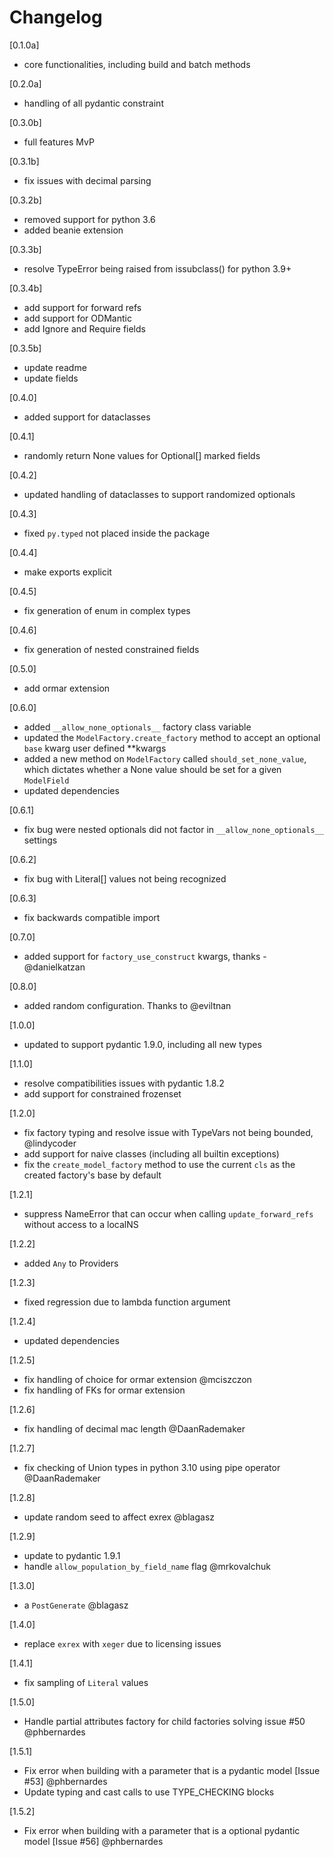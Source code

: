 # Changelog

[0.1.0a]

- core functionalities, including build and batch methods

[0.2.0a]

- handling of all pydantic constraint

[0.3.0b]

- full features MvP

[0.3.1b]

- fix issues with decimal parsing

[0.3.2b]

- removed support for python 3.6
- added beanie extension

[0.3.3b]

- resolve TypeError being raised from issubclass() for python 3.9+

[0.3.4b]

- add support for forward refs
- add support for ODMantic
- add Ignore and Require fields

[0.3.5b]

- update readme
- update fields

[0.4.0]

- added support for dataclasses

[0.4.1]

- randomly return None values for Optional[] marked fields

[0.4.2]

- updated handling of dataclasses to support randomized optionals

[0.4.3]

- fixed `py.typed` not placed inside the package

[0.4.4]

- make exports explicit

[0.4.5]

- fix generation of enum in complex types

[0.4.6]

- fix generation of nested constrained fields

[0.5.0]

- add ormar extension

[0.6.0]

- added `__allow_none_optionals__` factory class variable
- updated the `ModelFactory.create_factory` method to accept an optional `base` kwarg user defined \*\*kwargs
- added a new method on `ModelFactory` called `should_set_none_value`, which dictates whether a None value should be set
  for a given `ModelField`
- updated dependencies

[0.6.1]

- fix bug were nested optionals did not factor in `__allow_none_optionals__` settings

[0.6.2]

- fix bug with Literal[] values not being recognized

[0.6.3]

- fix backwards compatible import

[0.7.0]

- added support for `factory_use_construct` kwargs, thanks - @danielkatzan

[0.8.0]

- added random configuration. Thanks to @eviltnan

[1.0.0]

- updated to support pydantic 1.9.0, including all new types

[1.1.0]

- resolve compatibilities issues with pydantic 1.8.2
- add support for constrained frozenset

[1.2.0]

- fix factory typing and resolve issue with TypeVars not being bounded, @lindycoder
- add support for naive classes (including all builtin exceptions)
- fix the `create_model_factory` method to use the current `cls` as the created factory's base by default

[1.2.1]

- suppress NameError that can occur when calling `update_forward_refs` without access to a localNS

[1.2.2]

- added `Any` to Providers

[1.2.3]

- fixed regression due to lambda function argument

[1.2.4]

- updated dependencies

[1.2.5]

- fix handling of choice for ormar extension @mciszczon
- fix handling of FKs for ormar extension

[1.2.6]

- fix handling of decimal mac length @DaanRademaker

[1.2.7]

- fix checking of Union types in python 3.10 using pipe operator @DaanRademaker

[1.2.8]

- update random seed to affect exrex @blagasz

[1.2.9]

- update to pydantic 1.9.1
- handle `allow_population_by_field_name` flag @mrkovalchuk

[1.3.0]

- a `PostGenerate` @blagasz

[1.4.0]

- replace `exrex` with `xeger` due to licensing issues

[1.4.1]

- fix sampling of `Literal` values

[1.5.0]

- Handle partial attributes factory for child factories solving issue #50 @phbernardes

[1.5.1]

- Fix error when building with a parameter that is a pydantic model [Issue #53] @phbernardes
- Update typing and cast calls to use TYPE_CHECKING blocks

[1.5.2]

- Fix error when building with a parameter that is a optional pydantic model [Issue #56] @phbernardes
